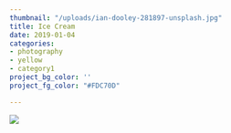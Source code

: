 ```yaml
---
thumbnail: "/uploads/ian-dooley-281897-unsplash.jpg"
title: Ice Cream
date: 2019-01-04
categories:
- photography
- yellow
- category1
project_bg_color: ''
project_fg_color: "#FDC70D"

---
```

![](/uploads/ian-dooley-281897-unsplash.jpg)